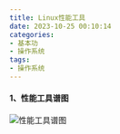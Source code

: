 ```yaml
---
title: Linux性能工具
date: 2023-10-25 00:10:14
categories: 
- 基本功
- 操作系统
tags:
- 操作系统
---
```



#### __1、性能工具谱图__

![性能工具谱图](pic/基本功/操作系统/Linux性能工具/Linux系统工具全局概览.png)
